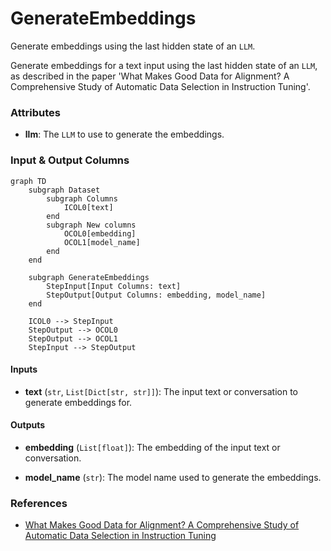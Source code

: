 # GenerateEmbeddings


Generate embeddings using the last hidden state of an `LLM`.



Generate embeddings for a text input using the last hidden state of an `LLM`, as
    described in the paper 'What Makes Good Data for Alignment? A Comprehensive Study of
    Automatic Data Selection in Instruction Tuning'.



### Attributes

- **llm**: The `LLM` to use to generate the embeddings.





### Input & Output Columns

``` mermaid
graph TD
	subgraph Dataset
		subgraph Columns
			ICOL0[text]
		end
		subgraph New columns
			OCOL0[embedding]
			OCOL1[model_name]
		end
	end

	subgraph GenerateEmbeddings
		StepInput[Input Columns: text]
		StepOutput[Output Columns: embedding, model_name]
	end

	ICOL0 --> StepInput
	StepOutput --> OCOL0
	StepOutput --> OCOL1
	StepInput --> StepOutput

```


#### Inputs


- **text** (`str`, `List[Dict[str, str]]`): The input text or conversation to generate  embeddings for.




#### Outputs


- **embedding** (`List[float]`): The embedding of the input text or conversation.

- **model_name** (`str`): The model name used to generate the embeddings.







### References

- [What Makes Good Data for Alignment? A Comprehensive Study of Automatic Data Selection in Instruction Tuning](https://arxiv.org/abs/2312.15685)


